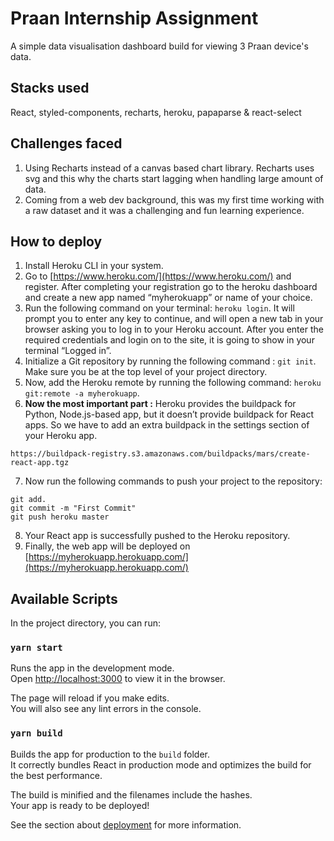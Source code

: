 # Praan Internship Assignment

A simple data visualisation dashboard build for viewing 3 Praan device's data.

## Stacks used
React, styled-components, recharts, heroku, papaparse & react-select

## Challenges faced
1. Using Recharts instead of a canvas based chart library. Recharts uses svg and this why the charts start lagging when handling large amount of data.
2. Coming from a web dev background, this was my first time working with a raw dataset and it was a challenging and fun learning experience.

## How to deploy
1. Install Heroku CLI in your system.
2. Go to [https://www.heroku.com/](https://www.heroku.com/) and register. After completing your registration go to the heroku dashboard and create a new app named “myherokuapp” or name of your choice. 
3. Run the following command on your terminal: `heroku login`. It will prompt you to enter any key to continue, and will open a new tab in your browser asking you to log in to your Heroku account. After you enter the required credentials and login on to the site, it is going to show in your terminal “Logged in”.
4. Initialize a Git repository by running the following command : `git init`. Make sure you be at the top level of your project directory. 
5. Now, add the Heroku remote by running the following command: `heroku git:remote -a myherokuapp`.
6. **Now the most important part :** Heroku provides the buildpack for Python, Node.js-based app, but it doesn’t provide buildpack for React apps. So we have to add an extra buildpack in the settings section of your Heroku app. 
```
https://buildpack-registry.s3.amazonaws.com/buildpacks/mars/create-react-app.tgz
```
7. Now run the following commands to push your project to the repository:
```
git add.
git commit -m "First Commit"
git push heroku master
```
8. Your React app is successfully pushed to the Heroku repository.
9. Finally, the web app will be deployed on [https://myherokuapp.herokuapp.com/](https://myherokuapp.herokuapp.com/)
    
## Available Scripts

In the project directory, you can run:

### `yarn start`

Runs the app in the development mode.\
Open [http://localhost:3000](http://localhost:3000) to view it in the browser.

The page will reload if you make edits.\
You will also see any lint errors in the console.

### `yarn build`

Builds the app for production to the `build` folder.\
It correctly bundles React in production mode and optimizes the build for the best performance.

The build is minified and the filenames include the hashes.\
Your app is ready to be deployed!

See the section about [deployment](https://facebook.github.io/create-react-app/docs/deployment) for more information.



